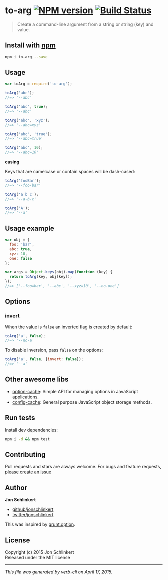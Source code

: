 # to-arg [![NPM version](https://badge.fury.io/js/to-arg.svg)](http://badge.fury.io/js/to-arg)  [![Build Status](https://travis-ci.org/jonschlinkert/to-arg.svg)](https://travis-ci.org/jonschlinkert/to-arg) 

> Create a command-line argument from a string or string (key) and value.

## Install with [npm](npmjs.org)

```bash
npm i to-arg --save
```

## Usage

```js
var toArg = require('to-arg');

toArg('abc');
//=> '--abc'

toArg('abc', true);
//=> '--abc'

toArg('abc', 'xyz');
//=> '--abc=xyz'

toArg('abc', 'true');
//=> '--abc=true'

toArg('abc', 10);
//=> '--abc=10'
```

**casing**

Keys that are camelcase or contain spaces will be dash-cased:

```js
toArg('fooBar');
//=> '--foo-bar'

toArg('a b c');
//=> '--a-b-c'

toArg('A');
//=> '--a'
```

## Usage example

```js
var obj = {
  foo: 'bar',
  abc: true,
  xyz: 10,
  one: false
};

var args = Object.keys(obj).map(function (key) {
  return toArg(key, obj[key]);
});
//=> ['--foo=bar', '--abc', '--xyz=10', '--no-one']
```

## Options

### invert

When the value is `false` an inverted flag is created by default:

```js
toArg('a', false);
//=> '--no-a'
```

To disable inversion, pass `false` on the options:

```js
toArg('a', false, {invert: false});
//=> '--a'
```

## Other awesome libs
 * [option-cache](https://github.com/jonschlinkert/option-cache): Simple API for managing options in JavaScript applications.
 * [config-cache](https://github.com/jonschlinkert/config-cache): General purpose JavaScript object storage methods.

## Run tests
Install dev dependencies:

```bash
npm i -d && npm test
```

## Contributing
Pull requests and stars are always welcome. For bugs and feature requests, [please create an issue](https://github.com/jonschlinkert/to-arg/issues)

## Author

**Jon Schlinkert**

+ [github/jonschlinkert](https://github.com/jonschlinkert)
+ [twitter/jonschlinkert](http://twitter.com/jonschlinkert) 

This was inspired by [grunt.option](https://github.com/gruntjs/grunt/blob/master/lib/grunt/option.js#L40).

## License
Copyright (c) 2015 Jon Schlinkert  
Released under the MIT license

***

_This file was generated by [verb-cli](https://github.com/assemble/verb-cli) on April 17, 2015._

